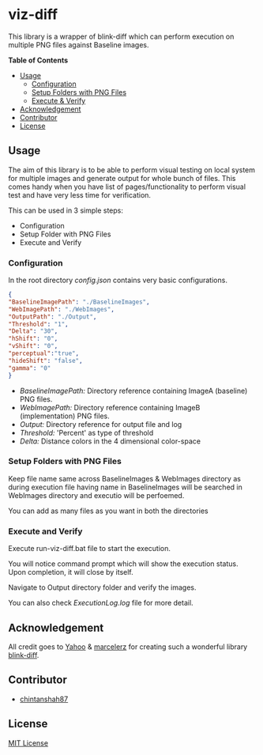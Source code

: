 # viz-diff
This library is a wrapper of blink-diff which can perform execution on multiple PNG files against Baseline images.

**Table of Contents**
* [Usage](#usage)
    * [Configuration](#configuration)
    * [Setup Folders with PNG Files](#setup-folders-with-png-files)
    * [Execute & Verify](#execute-and-verify)
* [Acknowledgement](#acknowledgement)
* [Contributor](#contributor)
* [License](#license)

## Usage
The aim of this library is to be able to perform visual testing on local system for multiple images and generate output for whole bunch of files. This comes handy when you have list of pages/functionality to perform visual test and have very less time for verification.

This can be used in 3 simple steps:
- Configuration
- Setup Folder with PNG Files
- Execute and Verify

### Configuration
In the root directory *config.json* contains very basic configurations.

````JSON
{
"BaselineImagePath": "./BaselineImages",
"WebImagePath": "./WebImages",
"OutputPath": "./Output",
"Threshold": "1",
"Delta": "30",
"hShift": "0",
"vShift": "0",
"perceptual":"true",
"hideShift": "false",
"gamma": "0"
}
````
- *BaselineImagePath:* Directory reference containing ImageA (baseline) PNG files.
- *WebImagePath:* Directory reference containing ImageB (implementation) PNG files.
- *Output:* Directory reference for output file and log
- *Threshold:* 'Percent' as type of threshold 
- *Delta:* Distance colors in the 4 dimensional color-space

### Setup Folders with PNG Files
Keep file name same across BaselineImages & WebImages directory as during execution file having name in BaselineImages will be searched in WebImages directory and executio will be perfoemed.

You can add as many files as you want in both the directories

### Execute and Verify
Execute run-viz-diff.bat file to start the execution.

You will notice command prompt which will show the execution status. Upon completion, it will close by itself.

Navigate to Output directory folder and verify the images. 

You can also check *ExecutionLog.log* file for more detail.

## Acknowledgement
All credit goes to [Yahoo](https://github.com/yahoo) & [marcelerz](https://github.com/marcelerz) for creating such a wonderful library [blink-diff](https://github.com/yahoo/blink-diff/).

## Contributor
- [chintanshah87](https://github.com/chintanshah87)

## License
[MIT License](https://github.com/yahoo/blink-diff/blob/master/LICENSE)
